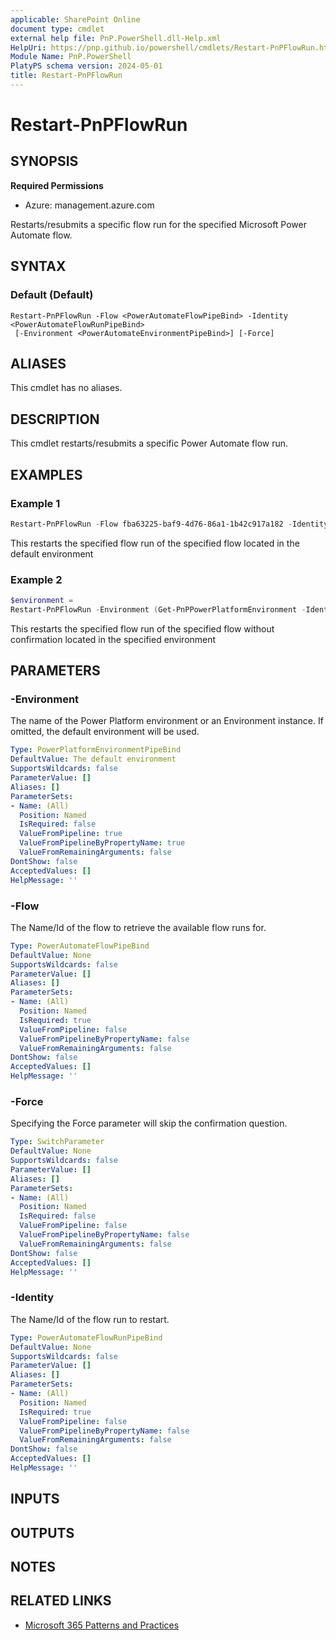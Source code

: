 ```yaml
---
applicable: SharePoint Online
document type: cmdlet
external help file: PnP.PowerShell.dll-Help.xml
HelpUri: https://pnp.github.io/powershell/cmdlets/Restart-PnPFlowRun.html
Module Name: PnP.PowerShell
PlatyPS schema version: 2024-05-01
title: Restart-PnPFlowRun
---
```


# Restart-PnPFlowRun

## SYNOPSIS

**Required Permissions**

* Azure: management.azure.com

Restarts/resubmits a specific flow run for the specified Microsoft Power Automate flow.

## SYNTAX

### Default (Default)

```
Restart-PnPFlowRun -Flow <PowerAutomateFlowPipeBind> -Identity <PowerAutomateFlowRunPipeBind>
 [-Environment <PowerAutomateEnvironmentPipeBind>] [-Force]
```

## ALIASES

This cmdlet has no aliases.

## DESCRIPTION

This cmdlet restarts/resubmits a specific Power Automate flow run.

## EXAMPLES

### Example 1

```powershell
Restart-PnPFlowRun -Flow fba63225-baf9-4d76-86a1-1b42c917a182 -Identity 08585531682024670884771461819CU230
```
This restarts the specified flow run of the specified flow located in the default environment

### Example 2

```powershell
$environment =
Restart-PnPFlowRun -Environment (Get-PnPPowerPlatformEnvironment -Identity "myenvironment") -Flow fba63225-baf9-4d76-86a1-1b42c917a182 -Identity 08585531682024670884771461819CU230 -Force
```
This restarts the specified flow run of the specified flow without confirmation located in the specified environment

## PARAMETERS

### -Environment

The name of the Power Platform environment or an Environment instance. If omitted, the default environment will be used.

```yaml
Type: PowerPlatformEnvironmentPipeBind
DefaultValue: The default environment
SupportsWildcards: false
ParameterValue: []
Aliases: []
ParameterSets:
- Name: (All)
  Position: Named
  IsRequired: false
  ValueFromPipeline: true
  ValueFromPipelineByPropertyName: true
  ValueFromRemainingArguments: false
DontShow: false
AcceptedValues: []
HelpMessage: ''
```

### -Flow

The Name/Id of the flow to retrieve the available flow runs for.

```yaml
Type: PowerAutomateFlowPipeBind
DefaultValue: None
SupportsWildcards: false
ParameterValue: []
Aliases: []
ParameterSets:
- Name: (All)
  Position: Named
  IsRequired: true
  ValueFromPipeline: false
  ValueFromPipelineByPropertyName: false
  ValueFromRemainingArguments: false
DontShow: false
AcceptedValues: []
HelpMessage: ''
```

### -Force

Specifying the Force parameter will skip the confirmation question.

```yaml
Type: SwitchParameter
DefaultValue: None
SupportsWildcards: false
ParameterValue: []
Aliases: []
ParameterSets:
- Name: (All)
  Position: Named
  IsRequired: false
  ValueFromPipeline: false
  ValueFromPipelineByPropertyName: false
  ValueFromRemainingArguments: false
DontShow: false
AcceptedValues: []
HelpMessage: ''
```

### -Identity

The Name/Id of the flow run to restart.

```yaml
Type: PowerAutomateFlowRunPipeBind
DefaultValue: None
SupportsWildcards: false
ParameterValue: []
Aliases: []
ParameterSets:
- Name: (All)
  Position: Named
  IsRequired: true
  ValueFromPipeline: false
  ValueFromPipelineByPropertyName: false
  ValueFromRemainingArguments: false
DontShow: false
AcceptedValues: []
HelpMessage: ''
```

## INPUTS

## OUTPUTS

## NOTES

## RELATED LINKS

- [Microsoft 365 Patterns and Practices](https://aka.ms/m365pnp)
